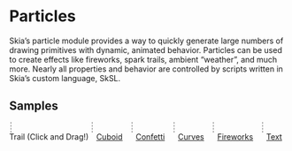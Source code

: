 Particles
=========

Skia’s particle module provides a way to quickly generate large numbers of
drawing primitives with dynamic, animated behavior. Particles can be used to
create effects like fireworks, spark trails, ambient “weather”, and much more.
Nearly all properties and behavior are controlled by scripts written in Skia’s
custom language, SkSL.


Samples
-------

<style>
  #demo canvas {
    border: 1px dashed #AAA;
    margin: 2px;
  }

  figure {
    display: inline-block;
    margin: 0;
  }

  figcaption > a {
    margin: 2px 10px;
  }
</style>

<div id=demo>
  <figure>
    <canvas id=trail width=400 height=400></canvas>
    <figcaption>
      Trail (Click and Drag!)
    </figcaption>
  </figure>
  <figure>
    <canvas id=cube width=400 height=400></canvas>
    <figcaption>
      <a href="https://particles.skia.org/b65b5fa234bac91afacf25f4004b3b7e"
         target=_blank rel=noopener>Cuboid</a>
    </figcaption>
  </figure>
  <figure>
    <canvas id=confetti width=400 height=400></canvas>
    <figcaption>
      <a href="https://particles.skia.org/eb484bdbac5952c0184a7f1d25773746"
         target=_blank rel=noopener>Confetti</a>
    </figcaption>
  </figure>
  <figure>
    <canvas id=curves width=400 height=400></canvas>
    <figcaption>
      <a href="https://particles.skia.org/632d713dacfa01d8905ffee98bc46acc"
         target=_blank rel=noopener>Curves</a>
    </figcaption>
  </figure>
  <figure>
    <canvas id=fireworks width=400 height=400></canvas>
    <figcaption>
      <a href="https://particles.skia.org/d069873000ab1091296d4c0e561cc622"
         target=_blank rel=noopener>Fireworks</a>
    </figcaption>
  </figure>
  <figure>
    <canvas id=text width=400 height=400></canvas>
    <figcaption>
      <a href="https://particles.skia.org/9c18c154a286e7c5d64192c9d6661ce0"
         target=_blank rel=noopener>Text</a>
    </figcaption>
  </figure>

</div>

<script type="text/javascript" charset="utf-8">
(function() {
  // Tries to load the WASM version if supported, shows error otherwise
  let s = document.createElement('script');
  var locate_file = '';
  if (window.WebAssembly && typeof window.WebAssembly.compile === 'function') {
    console.log('WebAssembly is supported!');
    locate_file = 'https://particles.skia.org/static/';
  } else {
    console.log('WebAssembly is not supported (yet) on this browser.');
    document.getElementById('demo').innerHTML = "<div>WASM not supported by your browser. Try a recent version of Chrome, Firefox, Edge, or Safari.</div>";
    return;
  }
  s.src = locate_file + 'canvaskit.js';
  s.onload = () => {
  var CanvasKit = null;
  CanvasKitInit({
    locateFile: (file) => locate_file + file,
  }).then((CK) => {
    CanvasKit = CK;
    TrailExample(CanvasKit, 'trail', trail);
    ParticleExample(CanvasKit, 'confetti', confetti, 200, 200);
    ParticleExample(CanvasKit, 'curves', curves, 200, 300);
    ParticleExample(CanvasKit, 'cube', cube, 200, 200);
    ParticleExample(CanvasKit, 'fireworks', fireworks, 200, 300);
    ParticleExample(CanvasKit, 'text', text, 75, 250);
  });

  function ParticleExample(CanvasKit, id, jsonData, cx, cy) {
    if (!CanvasKit || !jsonData) {
      return;
    }
    const surface = CanvasKit.MakeCanvasSurface(id);
    if (!surface) {
      console.error('Could not make surface');
      return;
    }
    const context = CanvasKit.currentContext();
    const canvas = surface.getCanvas();
    canvas.translate(cx, cy);

    const particles = CanvasKit.MakeParticles(JSON.stringify(jsonData));
    particles.start(Date.now() / 1000.0, true);

    function drawFrame(canvas) {
      particles.update(Date.now() / 1000.0);

      canvas.clear(CanvasKit.WHITE);
      particles.draw(canvas);
      surface.requestAnimationFrame(drawFrame);
    }
    surface.requestAnimationFrame(drawFrame);
  }

const confetti ={
   "MaxCount": 200,
   "Drawable": {
      "Type": "SkCircleDrawable",
      "Radius": 8
   },
   "EffectCode": [
      "void effectSpawn(inout Effect effect) {",
      "  effect.lifetime = 2;",
      "}",
      "",
      "void effectUpdate(inout Effect effect) {",
      "  if (effect.age < 0.25 || effect.age > 0.75) { effect.rate = 0; }",
      "  else { effect.rate = 200; }",
      "}",
      ""
   ],
   "Code": [
      "void spawn(inout Particle p) {",
      "  float3 colors[4];",
      "  colors[0] = float3(0.87, 0.24, 0.11);",
      "  colors[1] = float3(1, 0.9, 0.2);",
      "  colors[2] = float3(0.44, 0.73, 0.24);",
      "  colors[3] = float3(0.38, 0.54, 0.95);",
      "  int idx = int(rand(p.seed) * 4);",
      "  p.color.rgb = colors[idx];",
      "",
      "  p.lifetime = (1 - effect.age) * effect.lifetime;",
      "  p.scale = mix(0.6, 1, rand(p.seed));",
      "}",
      "",
      "void update(inout Particle p) {",
      "  p.color.a = 1 - p.age;",
      "",
      "  float a = radians(rand(p.seed) * 360);",
      "  float invAge = 1 - p.age;",
      "  p.vel = float2(cos(a), sin(a)) * mix(250, 550, rand(p.seed)) * invAge * invAge;",
      "}",
      ""
   ],
   "Bindings": []
};

const cube = {
  "MaxCount": 2000,
  "Drawable": {
    "Type": "SkCircleDrawable",
    "Radius": 4
  },
  "EffectCode": [
    "void effectSpawn(inout Effect effect) {",
    "  effect.lifetime = 2;",
    "  effect.rate = 200;",
    "}",
    ""
  ],
  "Code": [
    "void spawn(inout Particle p) {",
    "  p.lifetime = 10;",
    "}",
    "",
    "float4x4 rx(float rad) {",
    "  float c = cos(rad);",
    "  float s = sin(rad);",
    "  return float4x4(1, 0,  0, 0,",
    "                  0, c, -s, 0,",
    "                  0, s,  c, 0,",
    "                  0, 0,  0, 1);",
    "}",
    "",
    "float4x4 ry(float rad) {",
    "  float c = cos(rad);",
    "  float s = sin(rad);",
    "  return float4x4(c, 0, -s, 0,",
    "                  0, 1,  0, 0,",
    "                  s, 0,  c, 0,",
    "                  0, 0,  0, 1);",
    "}",
    "",
    "float4x4 rz(float rad) {",
    "  float c = cos(rad);",
    "  float s = sin(rad);",
    "  return float4x4( c, s, 0, 0,",
    "                  -s, c, 0, 0,",
    "                   0, 0, 1, 0,",
    "                   0, 0, 0, 1);",
    "}",
    "",
    "void update(inout Particle p) {",
    "  float3 pos = float3(rand(p.seed), rand(p.seed), rand(p.seed));",
    "  if (rand(p.seed) < 0.33) {",
    "    if (pos.x > 0.5) {",
    "      pos.x = 1;",
    "      p.color.rgb = float3(1, 0.2, 0.2);",
    "    } else {",
    "      pos.x = 0;",
    "      p.color.rgb = float3(0.2, 1, 1);",
    "    }",
    "  } else if (rand(p.seed) < 0.5) {",
    "    if (pos.y > 0.5) {",
    "      pos.y = 1;",
    "      p.color.rgb = float3(0.2, 0.2, 1);",
    "    } else {",
    "      pos.y = 0;",
    "      p.color.rgb = float3(1, 1, 0.2);",
    "    }",
    "  } else {",
    "    if (pos.z > 0.5) {",
    "      pos.z = 1;",
    "      p.color.rgb = float3(0.2, 1, 0.2);",
    "    } else {",
    "      pos.z = 0;",
    "      p.color.rgb = float3(1, 0.2, 1);",
    "    }",
    "  }",
    "",
    "  float s = effect.age * 2 - 1;",
    "  s = s < 0 ? -s : s;",
    "",
    "  pos = pos * 2 - 1;",
    "  pos = mix(pos, normalize(pos), s);",
    "  pos = pos * 100;",
    "",
    "  float age = float(effect.loop) + effect.age;",
    "  float4x4 mat = rx(age * radians(60))",
    "               * ry(age * radians(70))",
    "               * rz(age * radians(80));",
    "  pos = (mat * float4(pos, 1)).xyz;",
    "",
    "  p.pos.x = pos.x;",
    "  p.pos.y = pos.y;",
    "  p.scale = ((pos.z + 50) / 100 + 0.5) / 2;",
    "}",
    ""
  ],
  "Bindings": []
};

const curves = {
   "MaxCount": 1000,
   "Drawable": {
      "Type": "SkCircleDrawable",
      "Radius": 2
   },
   "EffectCode": [
      "void effectSpawn(inout Effect effect) {",
      "  effect.rate = 200;",
      "  effect.color = float4(1, 0, 0, 1);",
      "}",
      ""
   ],
   "Code": [
      "void spawn(inout Particle p) {",
      "  p.lifetime = 3 + rand(p.seed);",
      "  p.vel.y = -50;",
      "}",
      "",
      "void update(inout Particle p) {",
      "  float w = mix(15, 3, p.age);",
      "  p.pos.x = sin(radians(p.age * 320)) * mix(25, 10, p.age) + mix(-w, w, rand(p.seed));",
      "  if (rand(p.seed) < 0.5) { p.pos.x = -p.pos.x; }",
      "",
      "  p.color.g = (mix(75, 220, p.age) + mix(-30, 30, rand(p.seed))) / 255;",
      "}",
      ""
   ],
   "Bindings": []
};

const fireworks = {
   "MaxCount": 300,
   "Drawable": {
      "Type": "SkCircleDrawable",
      "Radius": 3
   },
   "EffectCode": [
      "void effectSpawn(inout Effect effect) {",
      "  // Phase one: Launch",
      "  effect.lifetime = 4;",
      "  effect.rate = 120;",
      "  float a = radians(mix(-20, 20, rand(effect.seed)) - 90);",
      "  float s = mix(200, 220, rand(effect.seed));",
      "  effect.vel.x = cos(a) * s;",
      "  effect.vel.y = sin(a) * s;",
      "  effect.color.rgb = float3(rand(effect.seed), rand(effect.seed), rand(effect.seed));",
      "  effect.pos.x = 0;",
      "  effect.pos.y = 0;",
      "  effect.scale = 0.25;  // Also used as particle behavior flag",
      "}",
      "",
      "void effectUpdate(inout Effect effect) {",
      "  if (effect.age > 0.5 && effect.rate > 0) {",
      "    // Phase two: Explode",
      "    effect.rate = 0;",
      "    effect.burst = 50;",
      "    effect.scale = 1;",
      "  } else {",
      "    effect.vel.y += dt * 90;",
      "  }",
      "}",
      ""
   ],
   "Code": [
      "void spawn(inout Particle p) {",
      "  bool explode = p.scale == 1;",
      "",
      "  p.lifetime = explode ? (2 + rand(p.seed) * 0.5) : 0.5;",
      "  float a = radians(rand(p.seed) * 360);",
      "  float s = explode ? mix(90, 100, rand(p.seed)) : mix(5, 10, rand(p.seed));",
      "  p.vel.x = cos(a) * s;",
      "  p.vel.y = sin(a) * s;",
      "}",
      "",
      "void update(inout Particle p) {",
      "  p.color.a = 1 - p.age;",
      "  if (p.scale == 1) {",
      "    p.vel.y += dt * 50;",
      "  }",
      "}",
      ""
   ],
   "Bindings": []
};

const text = {
   "MaxCount": 2000,
   "Drawable": {
      "Type": "SkCircleDrawable",
      "Radius": 1
   },
   "EffectCode": [
      "void effectSpawn(inout Effect effect) {",
      "  effect.rate = 1000;",
      "}",
      ""
   ],
   "Code": [
      "void spawn(inout Particle p) {",
      "  p.lifetime = mix(1, 3, rand(p.seed));",
      "  float a = radians(mix(250, 290, rand(p.seed)));",
      "  float s = mix(10, 30, rand(p.seed));",
      "  p.vel.x = cos(a) * s;",
      "  p.vel.y = sin(a) * s;",
      "  p.pos = text(rand(p.seed)).xy;",
      "}",
      "",
      "void update(inout Particle p) {",
      "  float4 startColor = float4(1, 0.196, 0.078, 1);",
      "  float4 endColor   = float4(1, 0.784, 0.078, 1);",
      "  p.color = mix(startColor, endColor, p.age);",
      "}",
      ""
   ],
   "Bindings": [
      {
         "Type": "SkTextBinding",
         "Name": "text",
         "Text": "SKIA",
         "FontSize": 96
      }
   ]
};

  function preventScrolling(canvas) {
    canvas.addEventListener('touchmove', (e) => {
      // Prevents touch events in the canvas from scrolling the canvas.
      e.preventDefault();
      e.stopPropagation();
    });
  }

  function TrailExample(CanvasKit, id, jsonData) {
    if (!CanvasKit || !jsonData) {
      return;
    }
    const surface = CanvasKit.MakeCanvasSurface(id);
    if (!surface) {
      console.error('Could not make surface');
      return;
    }
    const context = CanvasKit.currentContext();
    const canvas = surface.getCanvas();

    const particles = CanvasKit.MakeParticles(JSON.stringify(jsonData));
    particles.start(Date.now() / 1000.0, true);

    function drawFrame(canvas) {
      particles.update(Date.now() / 1000.0);

      canvas.clear(CanvasKit.WHITE);
      particles.draw(canvas);
      surface.requestAnimationFrame(drawFrame);
    }
    surface.requestAnimationFrame(drawFrame);

    let interact = (e) => {
      particles.setPosition([e.offsetX, e.offsetY]);
      particles.setRate(e.pressure * 1000);
    };
    document.getElementById('trail').addEventListener('pointermove', interact);
    document.getElementById('trail').addEventListener('pointerdown', interact);
    document.getElementById('trail').addEventListener('pointerup', interact);
    preventScrolling(document.getElementById('trail'));
  }

const trail = {
   "MaxCount": 2000,
   "Drawable": {
      "Type": "SkCircleDrawable",
      "Radius": 4
   },
   "EffectCode": "",
   "Code": [
      "void spawn(inout Particle p) {",
      "  p.lifetime = 2 + rand(p.seed);",
      "  float a = radians(rand(p.seed) * 360);",
      "  p.vel = float2(cos(a), sin(a)) * mix(5, 15, rand(p.seed));",
      "  p.scale = mix(0.25, 0.75, rand(p.seed));",
      "}",
      "",
      "void update(inout Particle p) {",
      "  p.color.r = p.age;",
      "  p.color.g = 1 - p.age;",
      "}",
      ""
   ],
   "Bindings": []
};

  }
  document.head.appendChild(s);
})();
</script>
